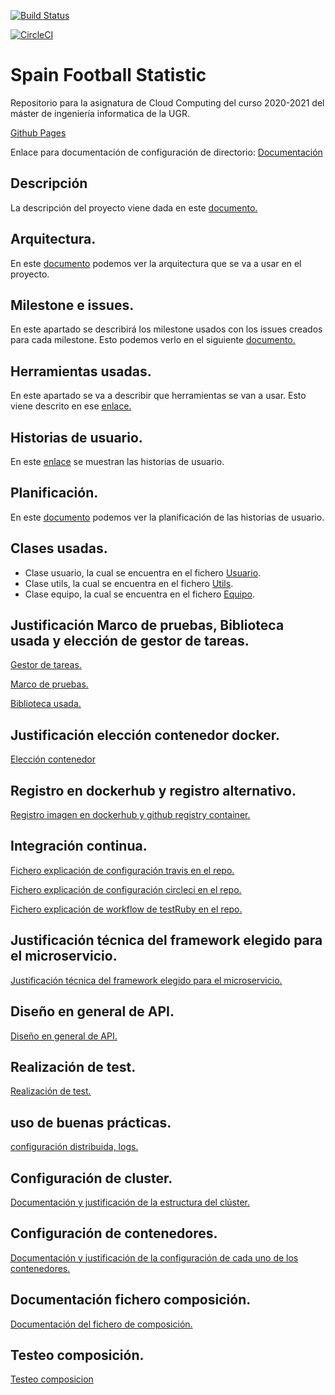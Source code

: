 [![Build Status](https://app.travis-ci.com/CharlySM/ProyectoCC.svg?branch=master)](https://app.travis-ci.com/CharlySM/ProyectoCC)

[![CircleCI](https://circleci.com/gh/CharlySM/ProyectoCC/tree/master.svg?style=svg)](https://circleci.com/gh/CharlySM/ProyectoCC/tree/master)

# Spain Football Statistic
Repositorio para la asignatura de Cloud Computing del curso 2020-2021 del máster de ingeniería informatica de la UGR.

[Github Pages](https://charlysm.github.io/ProyectoCC/)

Enlace para documentación de configuración de directorio: [Documentación](https://charlysm.github.io/ProyectoCC/doc/inicializacion "configuración de repositorio")

## Descripción

La descripción del proyecto viene dada en este [documento.](https://charlysm.github.io/ProyectoCC/doc/descripcion)

## Arquitectura.

En este [documento](https://charlysm.github.io/ProyectoCC/doc/arquitectura) podemos ver la arquitectura que se va a usar en el proyecto.

## Milestone e issues.

En este apartado se describirá los milestone usados con los issues creados para cada milestone. Esto podemos verlo en el siguiente [documento.](https://charlysm.github.io/ProyectoCC/doc/Milestone_e_issues)

## Herramientas usadas.

En este apartado se va a describir que herramientas se van a usar. Esto viene descrito en ese [enlace.](https://charlysm.github.io/ProyectoCC/doc/herramientas)

## Historias de usuario.

En este [enlace](https://charlysm.github.io/ProyectoCC/doc/hus) se muestran las historias de usuario.

## Planificación.

En este [documento](https://charlysm.github.io/ProyectoCC/doc/planificacion) podemos ver la planificación de las historias de usuario.

## Clases usadas.
- Clase usuario, la cual se encuentra en el fichero [Usuario](https://github.com/CharlySM/ProyectoCC/blob/master/src/User.rb).
- Clase utils, la cual se encuentra en el fichero [Utils](https://github.com/CharlySM/ProyectoCC/blob/master/src/Utils.rb).
- Clase equipo, la cual se encuentra en el fichero [Equipo](https://github.com/CharlySM/ProyectoCC/blob/master/src/Equipo.rb).

## Justificación Marco de pruebas, Biblioteca usada y elección de gestor de tareas.

[Gestor de tareas.](https://charlysm.github.io/ProyectoCC/doc/EleccionGestorTareas)

[Marco de pruebas.](https://charlysm.github.io/ProyectoCC/doc/EleccionMarcoPruebas)

[Biblioteca usada.](https://charlysm.github.io/ProyectoCC/doc/EleccionBiblioteca)

## Justificación elección contenedor docker.

[Elección contenedor](https://charlysm.github.io/ProyectoCC/doc/eleccionContenedor)

## Registro en dockerhub y registro alternativo.

[Registro imagen en dockerhub y github registry container.](https://charlysm.github.io/ProyectoCC/doc/dockerHubRegistroAlternativo)

## Integración continua.

[Fichero explicación de configuración travis en el repo.](https://charlysm.github.io/ProyectoCC/doc/travis)

[Fichero explicación de configuración circleci en el repo.](https://charlysm.github.io/ProyectoCC/doc/circleci)

[Fichero explicación de workflow de testRuby en el repo.](https://charlysm.github.io/ProyectoCC/doc/actionsTest)

## Justificación técnica del framework elegido para el microservicio.

[Justificación técnica del framework elegido para el microservicio.](https://charlysm.github.io/ProyectoCC/doc/justificacionFramework)

## Diseño en general de API.

[Diseño en general de API.](https://charlysm.github.io/ProyectoCC/doc/DocumentacionApi)

## Realización de test.

[Realización de test.](https://charlysm.github.io/ProyectoCC/doc/docTest)

## uso de buenas prácticas.

[configuración distribuida, logs.](https://charlysm.github.io/ProyectoCC/doc/buenasPracticas)

## Configuración de cluster.

[Documentación y justificación de la estructura del clúster.](https://charlysm.github.io/ProyectoCC/doc/estructuraCluster)

## Configuración de contenedores.

[Documentación y justificación de la configuración de cada uno de los contenedores.](https://charlysm.github.io/ProyectoCC/doc/configuracionContenedores)

## Documentación fichero composición.

[Documentación del fichero de composición.](https://charlysm.github.io/ProyectoCC/doc/documentacionComposicion)

## Testeo composición.

[Testeo composicion](https://charlysm.github.io/ProyectoCC/doc/testeoComposicion)
